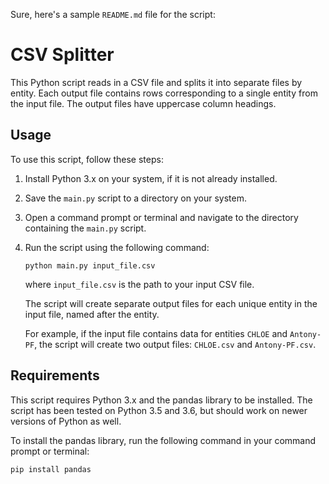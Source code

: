 Sure, here's a sample `README.md` file for the script:

# CSV Splitter

This Python script reads in a CSV file and splits it into separate files by entity. Each output file contains rows corresponding to a single entity from the input file. The output files have uppercase column headings.

## Usage

To use this script, follow these steps:

1. Install Python 3.x on your system, if it is not already installed.
2. Save the `main.py` script to a directory on your system.
3. Open a command prompt or terminal and navigate to the directory containing the `main.py` script.
4. Run the script using the following command:

   ```
   python main.py input_file.csv
   ```

   where `input_file.csv` is the path to your input CSV file.

   The script will create separate output files for each unique entity in the input file, named after the entity.

   For example, if the input file contains data for entities `CHLOE` and `Antony-PF`, the script will create two output files: `CHLOE.csv` and `Antony-PF.csv`.

## Requirements

This script requires Python 3.x and the pandas library to be installed. The script has been tested on Python 3.5 and 3.6, but should work on newer versions of Python as well. 

To install the pandas library, run the following command in your command prompt or terminal:

```
pip install pandas
```